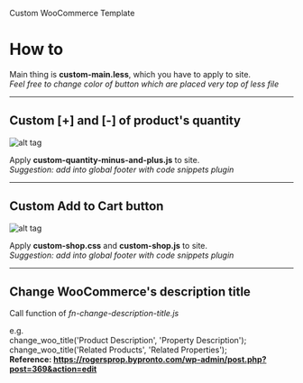 Custom WooCommerce Template

# How to

Main thing is **custom-main.less**, which you have to apply to site.<br>
*Feel free to change color of button which are placed very top of less file*

----------------------------

## Custom [+] and [-] of product's quantity

![alt tag](http://toon.bypronto.com/wp-content/uploads/sites/878/2015/03/Capture2.png)

Apply **custom-quantity-minus-and-plus.js** to site.<br>
*Suggestion: add into global footer with code snippets plugin*

----------------------------

## Custom Add to Cart button

![alt tag](http://toon.bypronto.com/wp-content/uploads/sites/878/2015/03/Capture.png)

Apply **custom-shop.css** and **custom-shop.js** to site.<br>
*Suggestion: add into global footer with code snippets plugin*

----------------------------

## Change WooCommerce's description title

Call function of *fn-change-description-title.js*

e.g.<br>
change_woo_title('Product Description', 'Property Description');<br>
change_woo_title('Related Products', 'Related Properties');<br>
**Reference: https://rogersprop.bypronto.com/wp-admin/post.php?post=369&action=edit**
